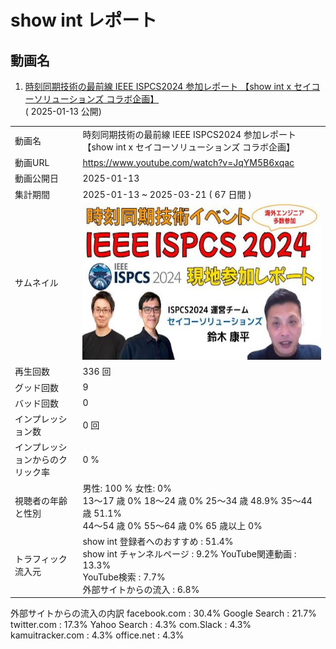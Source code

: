 # show int レポート

## 動画名


1. [時刻同期技術の最前線 IEEE ISPCS2024 参加レポート 【show int x セイコーソリューションズ コラボ企画】](https://www.youtube.com/watch?v=JqYM5B6xqac)  
 ( 2025-01-13 公開)



|||
|---|---|
|動画名|時刻同期技術の最前線 IEEE ISPCS2024 参加レポート 【show int x セイコーソリューションズ コラボ企画】|
|動画URL|https://www.youtube.com/watch?v=JqYM5B6xqac|
|動画公開日|2025-01-13|
|集計期間|2025-01-13 ~ 2025-03-21 ( 67 日間 ) |
|サムネイル|<img src="images/thumbnail_JqYM5B6xqac_trim.jpg">|
|再生回数|336 回|
|グッド回数|9|
|バッド回数|0|
|インプレッション数| 0 回|
|インプレッションからのクリック率| 0 %|
|視聴者の年齢と性別| 男性: 100 %  女性: 0%<br>13～17 歳 0%        18～24 歳 0%        25～34 歳 48.9%        35～44 歳 51.1%<br>44～54 歳 0%        55～64 歳 0%        65 歳以上 0% |
|トラフィック流入元|show int 登録者へのおすすめ : 51.4% <br> show int チャンネルページ : 9.2% YouTube関連動画 : 13.3%  <br> YouTube検索 : 7.7% <br> 外部サイトからの流入 : 6.8%|

外部サイトからの流入の内訳
    facebook.com : 30.4%
    Google Search : 21.7%
    twitter.com : 17.3%
    Yahoo Search : 4.3%
    com.Slack : 4.3%
    kamuitracker.com : 4.3%
    office.net : 4.3%

<div style="page-break-before:always"></div>


